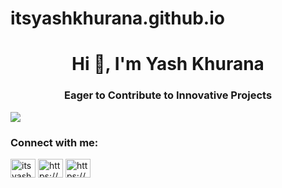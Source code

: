 # itsyashkhurana.github.io


<h1 align="center">Hi 👋, I'm Yash Khurana</h1>
<h3 align="center"> Eager to Contribute to Innovative Projects  </h3>

[![](https://visitcount.itsvg.in/api?id=https://itsyashkhurana.github.io/&label=Profile%20Views&color=0&icon=0&pretty=false)](https://visitcount.itsvg.in)


<h3 align="left">Connect with me:</h3>
<p align="left">
<a href="https://twitter.com/itsyashkhurana" target="blank"><img align="center" src="https://raw.githubusercontent.com/rahuldkjain/github-profile-readme-generator/master/src/images/icons/Social/twitter.svg" alt="itsyashkhurana" height="30" width="40" /></a>
<a href="https://www.linkedin.com/in/yk4/" target="blank"><img align="center" src="https://raw.githubusercontent.com/rahuldkjain/github-profile-readme-generator/master/src/images/icons/Social/linked-in-alt.svg" alt="https://www.linkedin.com/in/yk4/" height="30" width="40" /></a>
<a href="https://www.instagram.com/its.yash.khurana/" target="blank"><img align="center" src="https://raw.githubusercontent.com/rahuldkjain/github-profile-readme-generator/master/src/images/icons/Social/instagram.svg" alt="https://www.instagram.com/itsyashkhurana/" height="30" width="40" /></a>




